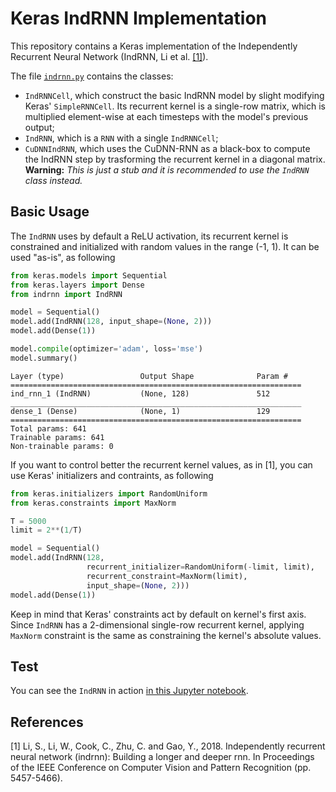# Keras IndRNN Implementation #

This repository contains a Keras implementation of the Independently Recurrent Neural Network (IndRNN, Li et al. [[1]](https://arxiv.org/abs/1803.04831)).

The file [`indrnn.py`](https://github.com/flandolfi/indrnn/blob/master/indrnn.py) contains the classes:

 - `IndRNNCell`, which construct the basic IndRNN model by slight modifying Keras' `SimpleRNNCell`. Its recurrent kernel is a single-row matrix, which is multiplied element-wise at each timesteps with the model's previous output;
 - `IndRNN`, which is a `RNN` with a single `IndRNNCell`;
 - `CuDNNIndRNN`, which uses the CuDNN-RNN as a black-box to compute the IndRNN step by trasforming the recurrent kernel in a diagonal matrix. **Warning:** *This is just a stub and it is recommended to use the `IndRNN` class instead.*

## Basic Usage ##

The `IndRNN` uses by default a ReLU activation, its recurrent kernel is constrained and initialized with random values in the range (-1, 1). It can be used "as-is", as following
```python
from keras.models import Sequential
from keras.layers import Dense
from indrnn import IndRNN

model = Sequential()
model.add(IndRNN(128, input_shape=(None, 2)))
model.add(Dense(1))

model.compile(optimizer='adam', loss='mse')
model.summary()
```
```
Layer (type)                 Output Shape              Param #   
=================================================================
ind_rnn_1 (IndRNN)           (None, 128)               512       
_________________________________________________________________
dense_1 (Dense)              (None, 1)                 129       
=================================================================
Total params: 641
Trainable params: 641
Non-trainable params: 0
```

If you want to control better the recurrent kernel values, as in [1], you can use Keras' initializers and contraints, as following
```python
from keras.initializers import RandomUniform
from keras.constraints import MaxNorm

T = 5000
limit = 2**(1/T)

model = Sequential()
model.add(IndRNN(128, 
                 recurrent_initializer=RandomUniform(-limit, limit),
                 recurrent_constraint=MaxNorm(limit),
                 input_shape=(None, 2)))
model.add(Dense(1))
```
Keep in mind that Keras' constraints act by default on kernel's first axis. Since `IndRNN` has a 2-dimensional single-row recurrent kernel, applying `MaxNorm` constraint is the same as constraining the kernel's absolute values.

## Test ##

You can see the `IndRNN` in action [in this Jupyter notebook](https://github.com/flandolfi/indrnn/blob/master/test.ipynb).

## References ##

[1] Li, S., Li, W., Cook, C., Zhu, C. and Gao, Y., 2018. Independently recurrent neural network (indrnn): Building a longer and deeper rnn. In Proceedings of the IEEE Conference on Computer Vision and Pattern Recognition (pp. 5457-5466).
